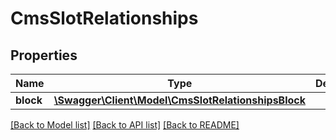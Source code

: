 # CmsSlotRelationships

## Properties
Name | Type | Description | Notes
------------ | ------------- | ------------- | -------------
**block** | [**\Swagger\Client\Model\CmsSlotRelationshipsBlock**](CmsSlotRelationshipsBlock.md) |  | [optional] 

[[Back to Model list]](../../README.md#documentation-for-models) [[Back to API list]](../../README.md#documentation-for-api-endpoints) [[Back to README]](../../README.md)


